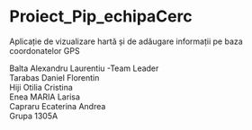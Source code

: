 

# Proiect_Pip_echipaCerc

<h>Aplicație de vizualizare hartă și de adăugare informații pe baza coordonatelor GPS</h><br>

Balta Alexandru Laurentiu -Team Leader<br>
Tarabas Daniel Florentin<br>
Hiji Otilia Cristina<br>
Enea MARIA Larisa<br>
Capraru Ecaterina Andrea <br>
Grupa 1305A

